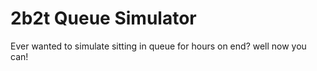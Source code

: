 # 2b2t Queue Simulator
Ever wanted to simulate sitting in queue for hours on end? well now you can!
